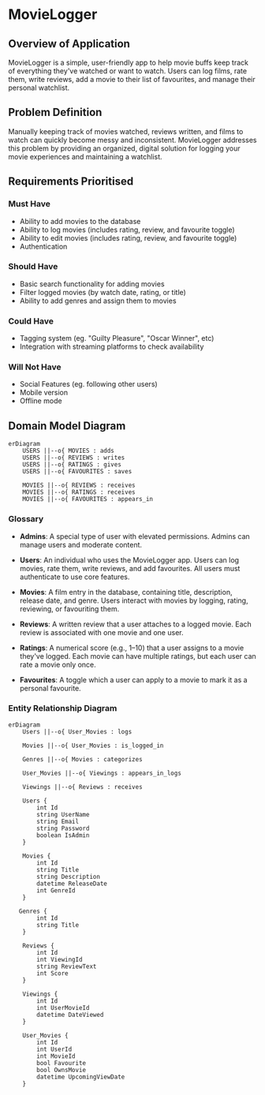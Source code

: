 # MovieLogger

## Overview of Application

MovieLogger is a simple, user-friendly app to help movie buffs keep track of everything they've watched or want to watch. Users can log films, rate them, write reviews, add a movie to their list of favourites, and manage their personal watchlist.

## Problem Definition

Manually keeping track of movies watched, reviews written, and films to watch can quickly become messy and inconsistent. MovieLogger addresses this problem by providing an organized, digital solution for logging your movie experiences and maintaining a watchlist.

## Requirements Prioritised

### Must Have
- Ability to add movies to the database
- Ability to log movies (includes rating, review, and favourite toggle)
- Ability to edit movies (includes rating, review, and favourite toggle)
- Authentication

### Should Have
- Basic search functionality for adding movies
- Filter logged movies (by watch date, rating, or title)
- Ability to add genres and assign them to movies

### Could Have
- Tagging system (eg. "Guilty Pleasure", "Oscar Winner", etc)
- Integration with streaming platforms to check availability

### Will Not Have
- Social Features (eg. following other users)
- Mobile version
- Offline mode

## Domain Model Diagram

```mermaid
erDiagram
    USERS ||--o{ MOVIES : adds
    USERS ||--o{ REVIEWS : writes
    USERS ||--o{ RATINGS : gives
    USERS ||--o{ FAVOURITES : saves

    MOVIES ||--o{ REVIEWS : receives
    MOVIES ||--o{ RATINGS : receives
    MOVIES ||--o{ FAVOURITES : appears_in
```

### Glossary

- **Admins**: A special type of user with elevated permissions. Admins can manage users and moderate content.

- **Users**: An individual who uses the MovieLogger app. Users can log movies, rate them, write reviews, and add favourites. All users must authenticate to use core features.

- **Movies**: A film entry in the database, containing title, description, release date, and genre. Users interact with movies by logging, rating, reviewing, or favouriting them.

- **Reviews**: A written review that a user attaches to a logged movie. Each review is associated with one movie and one user.

- **Ratings**: A numerical score (e.g., 1–10) that a user assigns to a movie they've logged. Each movie can have multiple ratings, but each user can rate a movie only once.

- **Favourites**: A toggle which a user can apply to a movie to mark it as a personal favourite. 

### Entity Relationship Diagram

```mermaid
erDiagram
    Users ||--o{ User_Movies : logs

    Movies ||--o{ User_Movies : is_logged_in

    Genres ||--o{ Movies : categorizes

    User_Movies ||--o{ Viewings : appears_in_logs

    Viewings ||--o{ Reviews : receives

    Users {
        int Id
        string UserName
        string Email
        string Password
        boolean IsAdmin
    }

    Movies {
        int Id
        string Title
        string Description
        datetime ReleaseDate
        int GenreId
    }

   Genres {
        int Id
        string Title
    }

    Reviews {
        int Id
        int ViewingId
        string ReviewText
        int Score
    }

    Viewings {
        int Id
        int UserMovieId
        datetime DateViewed
    }

    User_Movies { 
        int Id
        int UserId
        int MovieId
        bool Favourite
        bool OwnsMovie
        datetime UpcomingViewDate
    }
```